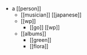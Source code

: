 - a [[person]]
	- [[musician]] [[japanese]]
	- [[wp]] 
		- [[go]] [[wp]]
  - [[albums]]
    - [[green]]
    - [[flora]]
